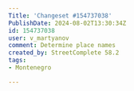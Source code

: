 ```yaml
---
Title: 'Changeset #154737038'
PublishDate: 2024-08-02T13:30:34Z
id: 154737038
user: v_martyanov
comment: Determine place names
created_by: StreetComplete 58.2
tags:
- Montenegro

---
```

